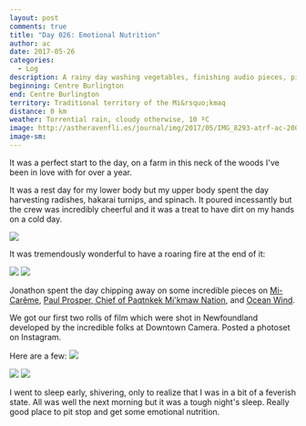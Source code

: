 ```yaml
---
layout: post
comments: true
title: "Day 026: Emotional Nutrition"
author: ac
date: 2017-05-26
categories:
  - Log
description: A rainy day washing vegetables, finishing audio pieces, picking up film.
beginning: Centre Burlington
end: Centre Burlington
territory: Traditional territory of the Mi&rsquo;kmaq 
distance: 0 km
weather: Torrential rain, cloudy otherwise, 10 ºC
image: http://astheravenfli.es/journal/img/2017/05/IMG_8293-atrf-ac-2000-web.jpg
image-sm:
---
```


It was a perfect start to the day, on a farm in this neck of the woods I've been in love with for over a year. 

It was a rest day for my lower body but my upper body spent the day harvesting radishes, hakarai turnips, and spinach. It poured incessantly but the crew was incredibly cheerful and it was a treat to have dirt on my hands on a cold day.

<img src="http://astheravenfli.es/journal/img/2017/05/IMG_8295-atrf-ac-2000-web.jpg"> 

It was tremendously wonderful to have a roaring fire at the end of it: 

<img src="http://astheravenfli.es/journal/img/2017/05/IMG_8301-atrf-ac-2000-web.jpg">

<img src="http://astheravenfli.es/journal/img/2017/05/IMG_8302-atrf-ac-2000-web.jpg">

Jonathon spent the day chipping away on some incredible pieces on [Mi-Carême](http://astheravenfli.es/journal/2017/05/26/mi-careme/), [Paul Prosper, Chief of Paqtnkek Mi'kmaw Nation](http://astheravenfli.es/journal/2017/05/26/paul-prosper-chief-of-paqtnkek-first-nation/), and [Ocean Wind](http://astheravenfli.es/journal/2017/05/27/ocean-wind/).

We got our first two rolls of film which were shot in Newfoundland developed by the incredible folks at Downtown Camera. Posted a photoset on Instagram.

Here are a few:
<img src="http://astheravenfli.es/journal/img/2017/05/01-33-web.jpg">

<img src="http://astheravenfli.es/journal/img/2017/05/02-01-web.jpg">

<img src="http://astheravenfli.es/journal/img/2017/05/02-25-web.jpg">


I went to sleep early, shivering, only to realize that I was in a bit of a feverish state. All was well the next morning but it was a tough night's sleep. Really good place to pit stop and get some emotional nutrition.